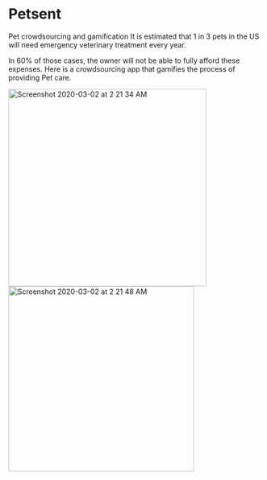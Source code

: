 # Petsent
Pet crowdsourcing and gamification
It is estimated that 1 in 3 pets in the US will need emergency veterinary treatment every year.

In 60% of those cases, the owner will not be able to fully afford these expenses. Here is a crowdsourcing app that gamifies the process of providing Pet care.




<img width="392" alt="Screenshot 2020-03-02 at 2 21 34 AM" src="https://user-images.githubusercontent.com/57819870/75653967-979a2700-5c2c-11ea-97c0-c21bd0eecc75.png">


<img width="368" alt="Screenshot 2020-03-02 at 2 21 48 AM" src="https://user-images.githubusercontent.com/57819870/75653981-9ff26200-5c2c-11ea-9539-091c3f0a2a7f.png">





